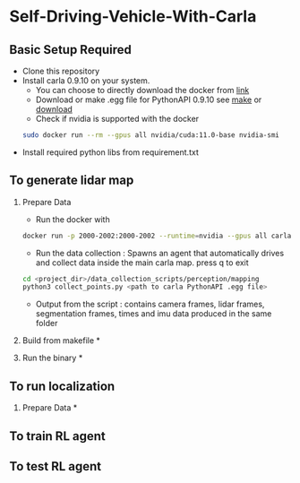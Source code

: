 # Self-Driving-Vehicle-With-Carla

## Basic Setup Required
* Clone this repository
* Install carla 0.9.10 on your system.
	* You can choose to directly download the docker from [link](https://carla.readthedocs.io/en/latest/build_docker/)
	* Download or make .egg file for PythonAPI 0.9.10 see [make](https://carla.readthedocs.io/en/0.9.10/build_system/) or [download](https://github.com/carla-simulator/carla/releases)
	* Check if nvidia is supported with the docker 
	```bash
	sudo docker run --rm --gpus all nvidia/cuda:11.0-base nvidia-smi
	``` 
* Install required python libs from requirement.txt

## To generate lidar map
1. Prepare Data
	* Run the docker with 
	```bash
	docker run -p 2000-2002:2000-2002 --runtime=nvidia --gpus all carlasim/carla:0.9.10 bash -c "SDL_VIDEODRIVER=offscreen ./CarlaUE4.sh -carla-rpc-port=2000 -opengl"
	```
	* Run the data collection : Spawns an agent that automatically drives and collect data inside the main carla map. press q to exit
	```bash
	cd <project_dir>/data_collection_scripts/perception/mapping
	python3 collect_points.py <path to carla PythonAPI .egg file>
	```
	* Output from the script : contains camera frames, lidar frames, segmentation frames, times and imu data produced in the same folder



2. Build from makefile
	*

3. Run the binary
	*

## To run localization
1. Prepare Data
	* 


## To train RL agent


## To test RL agent


